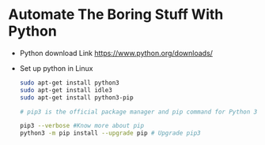 # Automate The Boring Stuff With Python



* Python download Link https://www.python.org/downloads/

* Set up python in Linux

  ```bash
  sudo apt-get install python3
  sudo apt-get install idle3
  sudo apt-get install python3-pip
  
  # pip3 is the official package manager and pip command for Python 3. It enables the installation and management of third party software packages with features and functionality not found in the Python standard library.
  
  pip3 --verbose #Know more about pip
  python3 -m pip install --upgrade pip # Upgrade pip3
  ```

  



